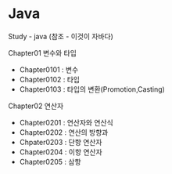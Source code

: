 # Java
Study - java (참조 - 이것이 자바다)

Chapter01 변수와 타입
  - Chapter0101 : 변수
  - Chapter0102 : 타입
  - Chapter0103 : 타입의 변환(Promotion,Casting)

Chapter02 연산자
  - Chapter0201 : 연산자와 연산식
  - Chapter0202 : 연산의 방향과 
  - Chpater0203 : 단항 연산자
  - Chapter0204 : 이항 연산자
  - Chapter0205 : 삼항 
